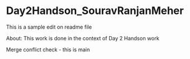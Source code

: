 # Day2Handson_SouravRanjanMeher
This is a sample edit on readme file 

About:
This work is done in the context of Day 2 Handson work

Merge conflict check - this is main

